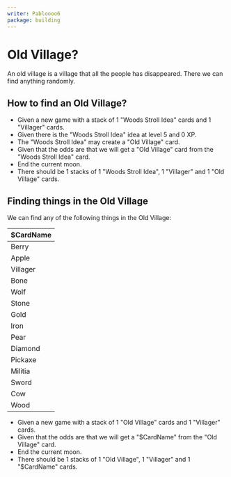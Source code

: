 ```yaml
---
writer: Pabloooo6
package: building
---
```


# Old Village?

An old village is a village that all the people has disappeared.
There we can find anything randomly.

## How to find an Old Village?

 * Given a new game with a stack of 1 "Woods Stroll Idea" cards and 1 "Villager" cards.
 * Given there is the "Woods Stroll Idea" idea at level 5 and 0 XP.
 * The "Woods Stroll Idea" may create a "Old Village" card.
 * Given that the odds are that we will get a "Old Village" card from the "Woods Stroll Idea" card.
 * End the current moon.
 * There should be 1 stacks of 1 "Woods Stroll Idea", 1 "Villager" and 1 "Old Village" cards.

## Finding things in the Old Village

We can find any of the following things in the Old Village:

| $CardName |
|-----------|
| Berry     |
| Apple     |
| Villager  |
| Bone      |
| Wolf      |
| Stone     |
| Gold      |
| Iron      |
| Pear      |
| Diamond   |
| Pickaxe   |
| Militia   |
| Sword     |
| Cow       |
| Wood      |

 * Given a new game with a stack of 1 "Old Village" cards and 1 "Villager" cards.
 * Given that the odds are that we will get a "$CardName" from the "Old Village" card.
 * End the current moon.
 * There should be 1 stacks of 1 "Old Village", 1 "Villager" and 1 "$CardName" cards.
